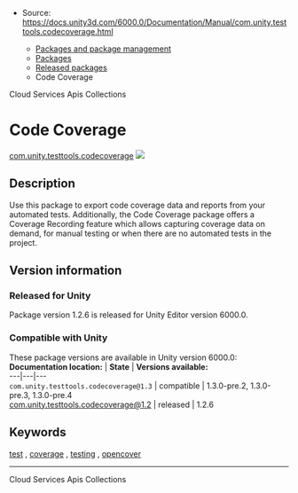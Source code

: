 * Source: https://docs.unity3d.com/6000.0/Documentation/Manual/com.unity.testtools.codecoverage.html

  * [Packages and package management](https://docs.unity3d.com/6000.0/Documentation/Manual/PackagesList.html)
  * [Packages](https://docs.unity3d.com/6000.0/Documentation/Manual/Packages-all.html)
  * [Released packages](https://docs.unity3d.com/6000.0/Documentation/Manual/pack-safe.html)
  * Code Coverage 


[](https://docs.unity3d.com/6000.0/Documentation/Manual/com.unity.services.apis.html)
Cloud Services Apis 
[](https://docs.unity3d.com/6000.0/Documentation/Manual/com.unity.collections.html)
Collections 
# Code Coverage
[com.unity.testtools.codecoverage](https://docs.unity3d.com/Packages/com.unity.testtools.codecoverage@1.2/manual/index.html) ![](https://docs.unity3d.com/6000.0/Documentation/uploads/Main/iconRel.png)
## Description
Use this package to export code coverage data and reports from your automated tests. Additionally, the Code Coverage package offers a Coverage Recording feature which allows capturing coverage data on demand, for manual testing or when there are no automated tests in the project. 
## Version information
### Released for Unity
Package version 1.2.6 is released for Unity Editor version 6000.0.
### Compatible with Unity
These package versions are available in Unity version 6000.0:
**Documentation location:** | **State** | **Versions available:**  
---|---|---  
`com.unity.testtools.codecoverage@1.3` | compatible | 1.3.0-pre.2, 1.3.0-pre.3, 1.3.0-pre.4  
[com.unity.testtools.codecoverage@1.2](https://docs.unity3d.com/Packages/com.unity.testtools.codecoverage@1.2/manual/index.html) | released | 1.2.6  
## Keywords
[test](https://docs.unity3d.com/6000.0/Documentation/Manual/pack-keys.html#test) , [coverage](https://docs.unity3d.com/6000.0/Documentation/Manual/pack-keys.html#coverage) , [testing](https://docs.unity3d.com/6000.0/Documentation/Manual/pack-keys.html#testing) , [opencover](https://docs.unity3d.com/6000.0/Documentation/Manual/pack-keys.html#opencover)
* * *
[](https://docs.unity3d.com/6000.0/Documentation/Manual/com.unity.services.apis.html)
Cloud Services Apis 
[](https://docs.unity3d.com/6000.0/Documentation/Manual/com.unity.collections.html)
Collections 
